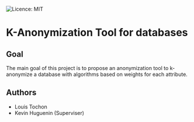 ![Licence: MIT](https://img.shields.io/badge/license-Apache%202-blue)
# K-Anonymization Tool for databases

## Goal
The main goal of this project is to propose an anonymization tool to k-anonymize a database with algorithms based on weights for each attribute.

## Authors
- Louis Tochon
- Kevin Huguenin (Superviser)
